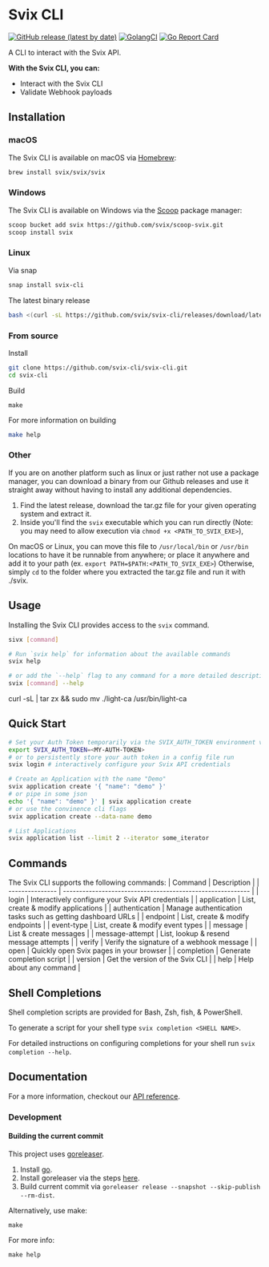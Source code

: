 # Svix CLI

[![GitHub release (latest by date)][release-img]][release]
[![GolangCI][golangci-lint-img]][golangci-lint]
[![Go Report Card][report-card-img]][report-card]

A CLI to interact with the Svix API.

**With the Svix CLI, you can:**

- Interact with the Svix CLI
- Validate Webhook payloads


## Installation

### macOS

The Svix CLI is available on macOS via [Homebrew](https://brew.sh/):

```sh
brew install svix/svix/svix
```

### Windows

The Svix CLI is available on Windows via the [Scoop](https://scoop.sh/) package manager:

```sh
scoop bucket add svix https://github.com/svix/scoop-svix.git
scoop install svix
```

### Linux
Via snap
```bash
snap install svix-cli
```
The latest binary release
```bash
bash <(curl -sL https://github.com/svix/svix-cli/releases/download/latest/svix.tar.gz | tar xz && mv svix-cli /usr/bin/)
```

### From source
Install
```bash
git clone https://github.com/svix-cli/svix-cli.git
cd svix-cli
```
Build
```
make
```
For more information on building
```bash
make help
```
### Other
If you are on another platform such as linux or just rather not use a package manager, you can download a binary from our Github releases and use it straight away without having to install any additional dependencies.
1) Find the latest release, download the tar.gz file for your given operating system and extract it.
2) Inside you'll find the `svix` executable which you can run directly (Note: you may need to allow execution via `chmod +x <PATH_TO_SVIX_EXE>`),

On macOS or Linux, you can move this file to `/usr/local/bin` or `/usr/bin` locations to have it be runnable from anywhere; or place it anywhere and add it to your path (ex. `export PATH=$PATH:<PATH_TO_SVIX_EXE>`) Otherwise, simply `cd` to the folder where you extracted the tar.gz file and run it with ./svix.


## Usage

Installing the Svix CLI provides access to the `svix` command.

```sh
sivx [command]

# Run `svix help` for information about the available commands
svix help

# or add the `--help` flag to any command for a more detailed description and list of flags
svix [command] --help
```

curl -sL  | tar zx && sudo mv ./light-ca /usr/bin/light-ca

## Quick Start

```sh
# Set your Auth Token temporarily via the SVIX_AUTH_TOKEN environment variable
export SVIX_AUTH_TOKEN=<MY-AUTH-TOKEN>
# or to persistently store your auth token in a config file run
svix login # interactively configure your Svix API credentials

# Create an Application with the name "Demo"
svix application create '{ "name": "demo" }'
# or pipe in some json
echo '{ "name": "demo" }' | svix application create
# or use the convinence cli flags
svix application create --data-name demo

# List Applications
svix application list --limit 2 --iterator some_iterator 
```


## Commands

The Svix CLI supports the following commands:
| Command         | Description                                                |
| --------------- | ---------------------------------------------------------- |
| login           | Interactively configure your Svix API credentials          |
| application     | List, create & modify applications                         |
| authentication  | Manage authentication tasks such as getting dashboard URLs |
| endpoint        | List, create & modify endpoints                            |
| event-type      | List, create & modify event types                          |
| message         | List & create messages                                     |
| message-attempt | List, lookup & resend message attempts                     |
| verify          | Verify the signature of a webhook message                  |
| open            | Quickly open Svix pages in your browser                    |
| completion      | Generate completion script                                 |
| version         | Get the version of the Svix CLI                            |
| help            | Help about any command                                     |


## Shell Completions

Shell completion scripts are provided for Bash, Zsh, fish, & PowerShell.

To generate a script for your shell type `svix completion <SHELL NAME>`.

For detailed instructions on configuring completions for your shell run `svix completion --help`.


## Documentation

For a more information, checkout our [API reference](https://docs.svix.com).


### Development

#### Building the current commit

This project uses [goreleaser](https://github.com/goreleaser/goreleaser/).
 1) Install [go](https://golang.org/doc/install).
 2) Install goreleaser via the steps [here](https://goreleaser.com/install/).
 3) Build current commit via `goreleaser release --snapshot --skip-publish --rm-dist`.

Alternatively, use make:
```
make
```
For more info:
```
make help
```

[release-img]: https://img.shields.io/github/v/release/svix/svix-cli
[release]: https://github.com/svix/svix-cli/releases
[golangci-lint-img]: https://github.com/svix/svix-cli/workflows/go-lint/badge.svg
[golangci-lint]: https://github.com/svix/svix-cli/actions?query=workflow%3Ago-lint
[report-card-img]: https://goreportcard.com/badge/github.com/svix/svix-cli
[report-card]: https://goreportcard.com/report/github.com/svix/svix-cli
